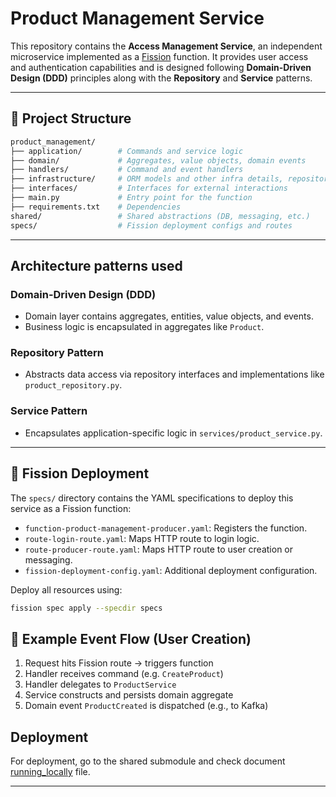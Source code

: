 
# Product Management Service

This repository contains the **Access Management Service**, an independent microservice implemented as a [Fission](https://fission.io/) function. It provides user access and authentication capabilities and is designed following **Domain-Driven Design (DDD)** principles along with the **Repository** and **Service** patterns.

---

## 📁 Project Structure

``` bash
product_management/
├── application/        # Commands and service logic
├── domain/             # Aggregates, value objects, domain events
├── handlers/           # Command and event handlers
├── infrastructure/     # ORM models and other infra details, repositories
├── interfaces/         # Interfaces for external interactions
├── main.py             # Entry point for the function
├── requirements.txt    # Dependencies
shared/                 # Shared abstractions (DB, messaging, etc.)
specs/                  # Fission deployment configs and routes
```

---

## Architecture patterns used

### Domain-Driven Design (DDD)

* Domain layer contains aggregates, entities, value objects, and events.
* Business logic is encapsulated in aggregates like `Product`.

### Repository Pattern

* Abstracts data access via repository interfaces and implementations like `product_repository.py`.

### Service Pattern

* Encapsulates application-specific logic in `services/product_service.py`.

---

## 🚀 Fission Deployment

The `specs/` directory contains the YAML specifications to deploy this service as a Fission function:

* `function-product-management-producer.yaml`: Registers the function.
* `route-login-route.yaml`: Maps HTTP route to login logic.
* `route-producer-route.yaml`: Maps HTTP route to user creation or messaging.
* `fission-deployment-config.yaml`: Additional deployment configuration.

Deploy all resources using:

```bash
fission spec apply --specdir specs
```

## 📄 Example Event Flow (User Creation)

1. Request hits Fission route → triggers function
2. Handler receives command (e.g. `CreateProduct`)
3. Handler delegates to `ProductService`
4. Service constructs and persists domain aggregate
5. Domain event `ProductCreated` is dispatched (e.g., to Kafka)

## Deployment

For deployment, go to the shared submodule and check document [running_locally](./shared/docs/running_locally.md) file.

---
